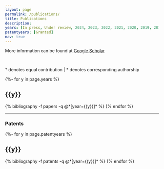```yaml
---
layout: page
permalink: /publications/
title: Publications
description:
years: [In press, Under review, 2024, 2023, 2022, 2021, 2020, 2019, 2017]
patentyears: [Granted]
nav: true
---
```

<!-- _pages/publications.md -->

<div class="publications">

More information can be found at <a href="https://scholar.google.com/citations?user=9PY80DQAAAAJ">Google Scholar</a>

<br>

† denotes equal contribution | * denotes corresponding authorship

{%- for y in page.years %}
  <h2 class="year">{{y}}</h2>
  {% bibliography -f papers -q @*[year={{y}}]* %}
{% endfor %}

</div>

---

### Patents

<div class="publications">

{%- for y in page.patentyears %}
  <h2 class="year">{{y}}</h2>
  {% bibliography -f patents -q @*[year={{y}}]* %}
{% endfor %}

</div>
